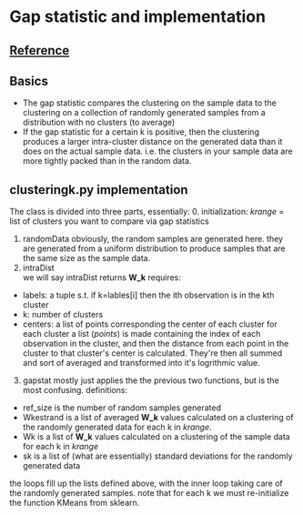 
# Gap statistic and implementation
## [Reference](https://datasciencelab.wordpress.com/2013/12/27/finding-the-k-in-k-means-clustering/)
## Basics
 * The gap statistic compares the clustering on the sample data to the clustering on a collection of randomly generated samples from a distribution with no clusters (to average)
 * If the gap statistic for a certain k is positive, then the clustering produces a larger intra-cluster distance on the generated data than it does on the actual sample data. i.e. the clusters in your sample data are more tightly packed than in the random data.

## clusteringk.py implementation

The class is divided into three parts, essentially:
 0. initialization: *krange* = list of clusters you want to compare via gap statistics
 1. randomData
  obviously, the random samples are generated here. they are generated from a uniform distribution to produce samples that are the same size as the sample data.
 2. intraDist  
  we will say intraDist returns **W_k**
  requires:
   * labels: a tuple s.t. if k=lables[i] then the ith observation is in the kth cluster
   * k: number of clusters
   * centers: a list of points corresponding the center of each cluster
  for each cluster a list (*points*) is made containing the index of each observation in the cluster, and then the distance from each point in the cluster to that cluster's center is calculated. They're then all summed and sort of averaged and transformed into it's logrithmic value.

 3. gapstat
  mostly just applies the the previous two functions, but is the most confusing. 
  definitions:
   - ref_size is the number of random samples generated
   - Wkestrand is a list of averaged **W_k** values calculated on a clustering of the randomly generated data for each k in *krange*.
   - Wk is a list of **W_k** values calculated on a clustering of the sample data for each k in *krange*
   - sk is a list of (what are essentially) standard deviations for the randomly generated data

  the loops fill up the lists defined above, with the inner loop taking care of the randomly generated samples. note that for each k we must re-initialize the function KMeans from sklearn. 